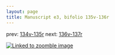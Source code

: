 ```yaml
---
layout: page
title: Manuscript e3, bifolio 135v-136r
---
```


prev: [134v-135r](../134v-135r/) next: [136v-137r](../136v-137r/)



[![Linked to zoomble image](http://www.homermultitext.org/iipsrv?IIIF=/project/homer/pyramidal/deepzoom/hmt/e3bifolio/v1/E3_135v_136r.tif/full/2000,/0/default.jpg)](http://www.homermultitext.org/ict2/?urn=urn:cite2:hmt:e3bifolio.v1:E3_135v_136r)

